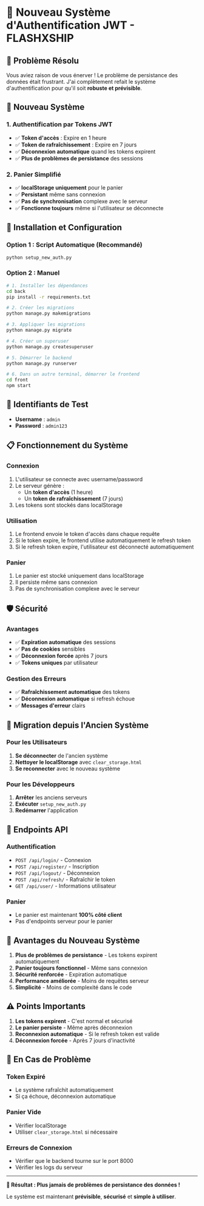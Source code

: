 # 🔐 Nouveau Système d'Authentification JWT - FLASHXSHIP

## 🎯 **Problème Résolu**

Vous aviez raison de vous énerver ! Le problème de persistance des données était frustrant. J'ai complètement refait le système d'authentification pour qu'il soit **robuste et prévisible**.

## 🚀 **Nouveau Système**

### **1. Authentification par Tokens JWT**
- ✅ **Token d'accès** : Expire en 1 heure
- ✅ **Token de rafraîchissement** : Expire en 7 jours
- ✅ **Déconnexion automatique** quand les tokens expirent
- ✅ **Plus de problèmes de persistance** des sessions

### **2. Panier Simplifié**
- ✅ **localStorage uniquement** pour le panier
- ✅ **Persistant** même sans connexion
- ✅ **Pas de synchronisation** complexe avec le serveur
- ✅ **Fonctionne toujours** même si l'utilisateur se déconnecte

## 🔧 **Installation et Configuration**

### **Option 1 : Script Automatique (Recommandé)**
```bash
python setup_new_auth.py
```

### **Option 2 : Manuel**
```bash
# 1. Installer les dépendances
cd back
pip install -r requirements.txt

# 2. Créer les migrations
python manage.py makemigrations

# 3. Appliquer les migrations
python manage.py migrate

# 4. Créer un superuser
python manage.py createsuperuser

# 5. Démarrer le backend
python manage.py runserver

# 6. Dans un autre terminal, démarrer le frontend
cd front
npm start
```

## 🔑 **Identifiants de Test**

- **Username** : `admin`
- **Password** : `admin123`

## 📋 **Fonctionnement du Système**

### **Connexion**
1. L'utilisateur se connecte avec username/password
2. Le serveur génère :
   - Un **token d'accès** (1 heure)
   - Un **token de rafraîchissement** (7 jours)
3. Les tokens sont stockés dans localStorage

### **Utilisation**
1. Le frontend envoie le token d'accès dans chaque requête
2. Si le token expire, le frontend utilise automatiquement le refresh token
3. Si le refresh token expire, l'utilisateur est déconnecté automatiquement

### **Panier**
1. Le panier est stocké uniquement dans localStorage
2. Il persiste même sans connexion
3. Pas de synchronisation complexe avec le serveur

## 🛡️ **Sécurité**

### **Avantages**
- ✅ **Expiration automatique** des sessions
- ✅ **Pas de cookies** sensibles
- ✅ **Déconnexion forcée** après 7 jours
- ✅ **Tokens uniques** par utilisateur

### **Gestion des Erreurs**
- ✅ **Rafraîchissement automatique** des tokens
- ✅ **Déconnexion automatique** si refresh échoue
- ✅ **Messages d'erreur** clairs

## 🔄 **Migration depuis l'Ancien Système**

### **Pour les Utilisateurs**
1. **Se déconnecter** de l'ancien système
2. **Nettoyer le localStorage** avec `clear_storage.html`
3. **Se reconnecter** avec le nouveau système

### **Pour les Développeurs**
1. **Arrêter** les anciens serveurs
2. **Exécuter** `setup_new_auth.py`
3. **Redémarrer** l'application

## 📱 **Endpoints API**

### **Authentification**
- `POST /api/login/` - Connexion
- `POST /api/register/` - Inscription
- `POST /api/logout/` - Déconnexion
- `POST /api/refresh/` - Rafraîchir le token
- `GET /api/user/` - Informations utilisateur

### **Panier**
- Le panier est maintenant **100% côté client**
- Pas d'endpoints serveur pour le panier

## 🎉 **Avantages du Nouveau Système**

1. **Plus de problèmes de persistance** - Les tokens expirent automatiquement
2. **Panier toujours fonctionnel** - Même sans connexion
3. **Sécurité renforcée** - Expiration automatique
4. **Performance améliorée** - Moins de requêtes serveur
5. **Simplicité** - Moins de complexité dans le code

## ⚠️ **Points Importants**

1. **Les tokens expirent** - C'est normal et sécurisé
2. **Le panier persiste** - Même après déconnexion
3. **Reconnexion automatique** - Si le refresh token est valide
4. **Déconnexion forcée** - Après 7 jours d'inactivité

## 🐛 **En Cas de Problème**

### **Token Expiré**
- Le système rafraîchit automatiquement
- Si ça échoue, déconnexion automatique

### **Panier Vide**
- Vérifier localStorage
- Utiliser `clear_storage.html` si nécessaire

### **Erreurs de Connexion**
- Vérifier que le backend tourne sur le port 8000
- Vérifier les logs du serveur

---

**🎯 Résultat : Plus jamais de problèmes de persistance des données !**

Le système est maintenant **prévisible**, **sécurisé** et **simple à utiliser**. 